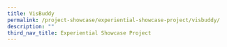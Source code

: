 ```yaml
---
title: VisBuddy
permalink: /project-showcase/experiential-showcase-project/visbuddy/
description: ""
third_nav_title: Experiential Showcase Project
---
```

